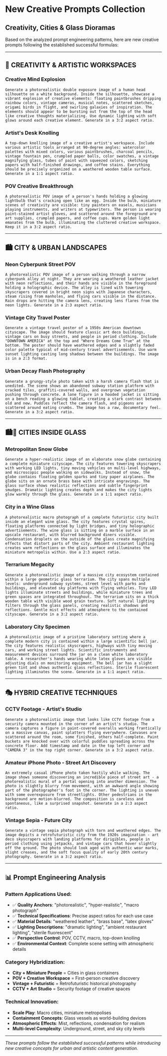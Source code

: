 # New Creative Prompts Collection
## Creativity, Cities & Glass Dioramas

Based on the analyzed prompt engineering patterns, here are new creative prompts following the established successful formulas:

---

## 🎨 **CREATIVITY & ARTISTIC WORKSPACES**

### **Creative Mind Explosion**
```
Generate a photorealistic double exposure image of a human head silhouette on a white background. Inside the silhouette, showcase a vibrant explosion of creative elements: floating paintbrushes dripping rainbow colors, vintage cameras, musical notes, scattered sketches, origami birds in flight, and swirling galaxies of inspiration. The elements should appear to be bursting out from the top of the head like creative thoughts materializing. Use dynamic lighting with soft glows around each creative element. Generate in a 3:2 aspect ratio.
```

### **Artist's Desk Knolling**
```
A top-down knolling image of a creative artist's workspace. Include various artistic tools arranged at 90-degree angles: watercolor palettes with mixed colors, various paintbrushes, charcoal pencils, vintage fountain pen, crumpled paper balls, color swatches, a vintage magnifying glass, tubes of paint with squeezed colors, sketching papers with half-finished drawings, and coffee stains. Everything should be precisely organized on a weathered wooden table surface. Generate in a 1:1 aspect ratio.
```

### **POV Creative Breakthrough**
```
A photorealistic POV image of a person's hands holding a glowing lightbulb that's cracking open like an egg. Inside the bulb, miniature scenes of creativity are visible: tiny painters on easels, musicians playing instruments, and writers at typewriters. The person is wearing paint-stained artist gloves, and scattered around the foreground are art supplies, crumpled papers, and coffee cups. Warm golden light emanates from the bulb, illuminating the cluttered creative workspace. Keep it in a 3:2 aspect ratio.
```

---

## 🏙️ **CITY & URBAN LANDSCAPES**

### **Neon Cyberpunk Street POV**
```
A photorealistic POV image of a person walking through a narrow cyberpunk alley at night. They are wearing a weathered leather jacket with neon reflections, and their hands are visible in the foreground holding a holographic device. The alley is lined with towering skyscrapers covered in bright neon signs with Japanese characters, steam rising from manholes, and flying cars visible in the distance. Rain drops are hitting the camera lens, creating lens flares from the neon lights. Generate in a 2:3 aspect ratio.
```

### **Vintage City Travel Poster**
```
Generate a vintage travel poster of a 1950s American downtown cityscape. The image should feature classic art deco buildings, vintage cars on busy streets, and people in period clothing. Include "DOWNTOWN AMERICA" at the top and "Where Dreams Come True" at the bottom. The poster should have weathered edges and a slightly faded color palette typical of mid-century travel advertisements. Use warm sunset lighting casting long shadows between the buildings. The image is in a 2:3 format.
```

### **Urban Decay Flash Photography**
```
Generate a grungy-style photo taken with a harsh camera flash that is unedited. The scene shows an abandoned subway station platform with cracked tiles, graffiti-covered walls, and overgrown vegetation pushing through concrete. A lone figure in a hooded jacket is sitting on a bench reading a glowing tablet, creating a stark contrast between old and new. Puddles reflect the camera flash, and pigeons are scattered around eating crumbs. The image has a raw, documentary feel. Generate in a 3:2 aspect ratio.
```

---

## 🏙️🔮 **CITIES INSIDE GLASS**

### **Metropolitan Snow Globe**
```
Generate a hyper-realistic image of an elaborate snow globe containing a complete miniature cityscape. The city features towering skyscrapers with working LED lights, tiny moving vehicles on multi-level highways, and microscopic people walking on sidewalks. Instead of snow, the globe contains floating golden sparks and tiny paper airplanes. The globe sits on an ornate brass base with intricate engravings. The glass surface shows realistic reflections and subtle fingerprint smudges. Dramatic lighting creates depth and makes the city lights glow warmly through the glass. Generate in a 1:1 aspect ratio.
```

### **City in a Wine Glass**
```
A photorealistic macro photograph of a complete futuristic city built inside an elegant wine glass. The city features crystal spires, floating platforms connected by light bridges, and tiny holographic advertisements. The wine glass is sitting on a marble surface in an upscale restaurant, with blurred background diners visible. Condensation droplets on the outside of the glass create magnifying effects that distort parts of the city. Ambient restaurant lighting creates warm reflections on the glass surface and illuminates the miniature metropolis within. Use a 2:3 aspect ratio.
```

### **Terrarium Megacity**
```
Generate a photorealistic image of a massive city ecosystem contained within a large geometric glass terrarium. The city spans multiple levels: underground subway systems, street level with parks and buildings, and elevated sky platforms with flying vehicles. Tiny LED lights illuminate streets and buildings, while miniature trees and green spaces are integrated throughout. The terrarium sits on a thick wooden table with visible wood grain texture. Soft natural lighting filters through the glass panels, creating realistic shadows and reflections. Gentle mist effects add atmosphere to the contained cityscape. Generate in a 3:2 aspect ratio.
```

### **Laboratory City Specimen**
```
A photorealistic image of a pristine laboratory setting where a complete modern city is contained within a large scientific bell jar. The city features realistic skyscrapers, highways with tiny moving cars, and working street lights. Scientific instruments and measurement devices surround the jar on a clean white laboratory table. A researcher's hands wearing white latex gloves are visible adjusting dials on monitoring equipment. The bell jar has a slight green tint and shows authentic glass reflections. Sterile fluorescent lighting illuminates the scene. Generate in a 1:1 aspect ratio.
```

---

## 🎭 **HYBRID CREATIVE TECHNIQUES**

### **CCTV Footage - Artist's Studio**
```
Generate a photorealistic image that looks like CCTV footage from a security camera mounted in the corner of an artist's studio. The camera captures a figure in paint-covered overalls working frantically on a massive canvas, paint splatters flying everywhere. Canvases are scattered around the room, some finished, others half-complete. Paint buckets are knocked over with colorful puddles spreading across the concrete floor. Add timestamp and date in the top left corner and "CAMERA 3" in the top right corner. Generate in a 3:2 aspect ratio.
```

### **Amateur iPhone Photo - Street Art Discovery**
```
An extremely casual iPhone photo taken hastily while walking. The image shows someone discovering an incredible piece of street art - a photorealistic mural of a portal opening into another dimension. The photo is slightly blurry from movement, with an awkward angle showing part of the photographer's foot in the corner. The lighting is uneven with some overexposure from streetlights. Other pedestrians in the background are motion-blurred. The composition is careless and spontaneous, like a surprised snapshot. Generate in a 2:3 aspect ratio.
```

### **Vintage Sepia - Future City**
```
Generate a vintage sepia photograph with torn and weathered edges. The image depicts a retrofuturistic city from the 1920s imagination - art deco skyscrapers with landing platforms for dirigibles, people in period clothing using jetpacks, and vintage cars that hover slightly off the ground. The photo should look aged with authentic wear marks, slight creases, and the soft focus quality of early 20th century photography. Generate in a 3:2 aspect ratio.
```

---

## 📊 **Prompt Engineering Analysis**

### **Pattern Applications Used:**
- ✅ **Quality Anchors**: "photorealistic", "hyper-realistic", "macro photograph"
- ✅ **Technical Specifications**: Precise aspect ratios for each use case
- ✅ **Material Details**: "weathered leather", "brass base", "latex gloves"
- ✅ **Lighting Descriptions**: "dramatic lighting", "ambient restaurant lighting", "sterile fluorescent"
- ✅ **Perspective Control**: POV, CCTV, macro, top-down knolling
- ✅ **Environmental Context**: Complete scene setting with atmospheric details

### **Category Hybridization:**
- **City + Miniature People** = Cities in glass containers
- **POV + Creative Workspace** = First-person creative discovery
- **Vintage + Futuristic** = Retrofuturistic historical photography
- **CCTV + Art Studio** = Security footage of creative spaces

### **Technical Innovation:**
- **Scale Play**: Macro cities, miniature metropolises
- **Containment Concepts**: Glass vessels as world-building devices
- **Atmospheric Effects**: Mist, reflections, condensation for realism
- **Multi-level Complexity**: Underground, street, and sky city levels

---

*These prompts follow the established successful patterns while introducing new creative concepts for urban and artistic content generation.*